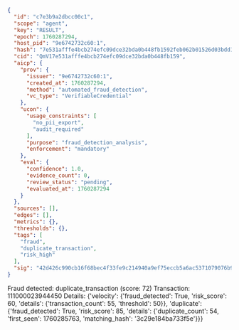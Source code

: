 ```json
{
  "id": "c7e3b9a2dbcc00c1",
  "scope": "agent",
  "key": "RESULT",
  "epoch": 1760287294,
  "host_pid": "9e6742732c60:1",
  "hash": "7e531afffe4bcb274efc09dce32bda0b448fb1592feb062b01526d03bdd13ac7",
  "cid": "QmV17e531afffe4bcb274efc09dce32bda0b448fb159",
  "aicp": {
    "prov": {
      "issuer": "9e6742732c60:1",
      "created_at": 1760287294,
      "method": "automated_fraud_detection",
      "vc_type": "VerifiableCredential"
    },
    "ucon": {
      "usage_constraints": [
        "no_pii_export",
        "audit_required"
      ],
      "purpose": "fraud_detection_analysis",
      "enforcement": "mandatory"
    },
    "eval": {
      "confidence": 1.0,
      "evidence_count": 0,
      "review_status": "pending",
      "evaluated_at": 1760287294
    }
  },
  "sources": [],
  "edges": [],
  "metrics": {},
  "thresholds": {},
  "tags": [
    "fraud",
    "duplicate_transaction",
    "risk_high"
  ],
  "sig": "42d426c990cb16f68bec4f33fe9c214940a9ef75eccb5a6ac5371079076b9d84"
}
```

Fraud detected: duplicate_transaction (score: 72)
Transaction: 111000023944450
Details: {'velocity': {'fraud_detected': True, 'risk_score': 60, 'details': {'transaction_count': 55, 'threshold': 50}}, 'duplicate': {'fraud_detected': True, 'risk_score': 85, 'details': {'duplicate_count': 54, 'first_seen': 1760285763, 'matching_hash': '3c29e184ba733f5e'}}}